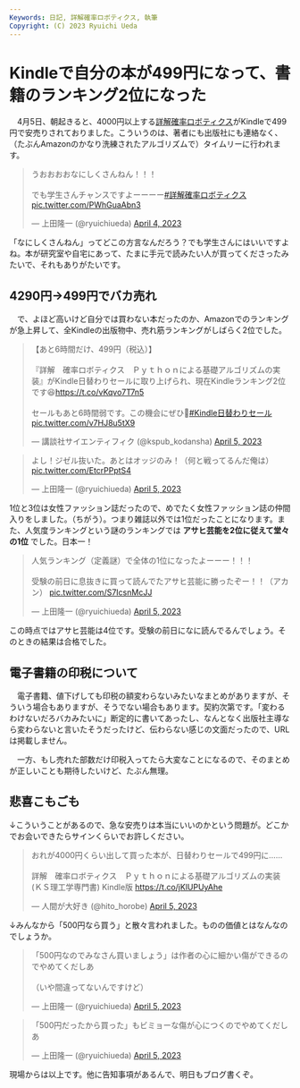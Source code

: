 ```yaml
---
Keywords: 日記, 詳解確率ロボティクス, 執筆
Copyright: (C) 2023 Ryuichi Ueda
---
```


# Kindleで自分の本が499円になって、書籍のランキング2位になった

　4月5日、朝起きると、4000円以上する[詳解確率ロボティクス](https://amzn.to/40Wm0zd)がKindleで499円で安売りされておりました。こういうのは、著者にも出版社にも連絡なく、（たぶんAmazonのかなり洗練されたアルゴリズムで）タイムリーに行われます。


<blockquote class="twitter-tweet" data-partner="tweetdeck"><p lang="ja" dir="ltr">うおおおおなにしくさんねん！！！<br><br>でも学生さんチャンスですよーーーー<a href="https://twitter.com/hashtag/%E8%A9%B3%E8%A7%A3%E7%A2%BA%E7%8E%87%E3%83%AD%E3%83%9C%E3%83%86%E3%82%A3%E3%82%AF%E3%82%B9?src=hash&amp;ref_src=twsrc%5Etfw">#詳解確率ロボティクス</a> <a href="https://t.co/PWhGuaAbn3">pic.twitter.com/PWhGuaAbn3</a></p>&mdash; 上田隆一 (@ryuichiueda) <a href="https://twitter.com/ryuichiueda/status/1643385250385645570?ref_src=twsrc%5Etfw">April 4, 2023</a></blockquote>
<script async src="https://platform.twitter.com/widgets.js" charset="utf-8"></script>

「なにしくさんねん」ってどこの方言なんだろう？でも学生さんにはいいですよね。本が研究室や自宅にあって、たまに手元で読みたい人が買ってくださったみたいで、それもありがたいです。

## 4290円→499円でバカ売れ

　で、よほど高いけど自分では買わない本だったのか、Amazonでのランキングが急上昇して、全Kindleの出版物中、売れ筋ランキングがしばらく2位でした。

<blockquote class="twitter-tweet" data-partner="tweetdeck"><p lang="ja" dir="ltr">【あと6時間だけ、499円（税込）】    <br><br>『詳解　確率ロボティクス　Ｐｙｔｈｏｎによる基礎アルゴリズムの実装』がKindle日替わりセールに取り上げられ、現在Kindleランキング2位です😆<a href="https://t.co/vKqvo7T7n5">https://t.co/vKqvo7T7n5</a><br><br>セールもあと6時間弱です。この機会にぜひ💪<a href="https://twitter.com/hashtag/Kindle%E6%97%A5%E6%9B%BF%E3%82%8F%E3%82%8A%E3%82%BB%E3%83%BC%E3%83%AB?src=hash&amp;ref_src=twsrc%5Etfw">#Kindle日替わりセール</a> <a href="https://t.co/v7HJ8u5tX9">pic.twitter.com/v7HJ8u5tX9</a></p>&mdash; 講談社サイエンティフィク (@kspub_kodansha) <a href="https://twitter.com/kspub_kodansha/status/1643542915237675009?ref_src=twsrc%5Etfw">April 5, 2023</a></blockquote>

<blockquote class="twitter-tweet" data-partner="tweetdeck"><p lang="ja" dir="ltr">よし！ジゼル抜いた。あとはオッジのみ！（何と戦ってるんだ俺は） <a href="https://t.co/EtcrPPptS4">pic.twitter.com/EtcrPPptS4</a></p>&mdash; 上田隆一 (@ryuichiueda) <a href="https://twitter.com/ryuichiueda/status/1643499421823545344?ref_src=twsrc%5Etfw">April 5, 2023</a></blockquote>
<script async src="https://platform.twitter.com/widgets.js" charset="utf-8"></script>

1位と3位は女性ファッション誌だったので、めでたく女性ファッション誌の仲間入りをしました。（ちがう）。つまり雑誌以外では1位だったことになります。また、人気度ランキングという謎のランキングでは **アサヒ芸能を2位に従えて堂々の1位** でした。日本一！

<blockquote class="twitter-tweet" data-partner="tweetdeck"><p lang="ja" dir="ltr">人気ランキング（定義謎）で全体の1位になったよーーー！！！<br><br>受験の前日に息抜きに買って読んでたアサヒ芸能に勝ったぞー！！（アカン） <a href="https://t.co/S7IcsnMcJJ">pic.twitter.com/S7IcsnMcJJ</a></p>&mdash; 上田隆一 (@ryuichiueda) <a href="https://twitter.com/ryuichiueda/status/1643464316199522304?ref_src=twsrc%5Etfw">April 5, 2023</a></blockquote>
<script async src="https://platform.twitter.com/widgets.js" charset="utf-8"></script>

この時点ではアサヒ芸能は4位です。受験の前日になに読んでるんでしょう。そのときの結果は合格でした。

## 電子書籍の印税について

　電子書籍、値下げしても印税の額変わらないみたいなまとめがありますが、そういう場合もありますが、そうでない場合もあります。契約次第です。「変わるわけないだろバカみたいに」断定的に書いてあったし、なんとなく出版社主導なら変わらないと言いたそうだったけど、伝わらない感じの文面だったので、URLは掲載しません。

　一方、もし売れた部数だけ印税入ってたら大変なことになるので、そのまとめが正しいことも期待したいけど、たぶん無理。

## 悲喜こもごも

↓こういうことがあるので、急な安売りは本当にいいのかという問題が。どこかでお会いできたらサインくらいでお許しください。

<blockquote class="twitter-tweet" data-partner="tweetdeck"><p lang="ja" dir="ltr">おれが4000円くらい出して買った本が、日替わりセールで499円に……<br><br>詳解　確率ロボティクス　Ｐｙｔｈｏｎによる基礎アルゴリズムの実装 (ＫＳ理工学専門書) Kindle版 <a href="https://t.co/jKlUPUyAhe">https://t.co/jKlUPUyAhe</a></p>&mdash; 人間が大好き (@hito_horobe) <a href="https://twitter.com/hito_horobe/status/1643475588743860224?ref_src=twsrc%5Etfw">April 5, 2023</a></blockquote>

↓みんなから「500円なら買う」と散々言われました。ものの価値とはなんなのでしょうか。

<blockquote class="twitter-tweet" data-partner="tweetdeck"><p lang="ja" dir="ltr">「500円なのでみなさん買いましょう」は作者の心に細かい傷ができるのでやめてくだしあ<br><br>（いや間違ってないんですけど）</p>&mdash; 上田隆一 (@ryuichiueda) <a href="https://twitter.com/ryuichiueda/status/1643458014408765441?ref_src=twsrc%5Etfw">April 5, 2023</a></blockquote>

<blockquote class="twitter-tweet" data-partner="tweetdeck"><p lang="ja" dir="ltr">「500円だったから買った」もビミョーな傷が心につくのでやめてくだしあ</p>&mdash; 上田隆一 (@ryuichiueda) <a href="https://twitter.com/ryuichiueda/status/1643501989169614848?ref_src=twsrc%5Etfw">April 5, 2023</a></blockquote>


現場からは以上です。他に告知事項があるんで、明日もブログ書くぞ。

